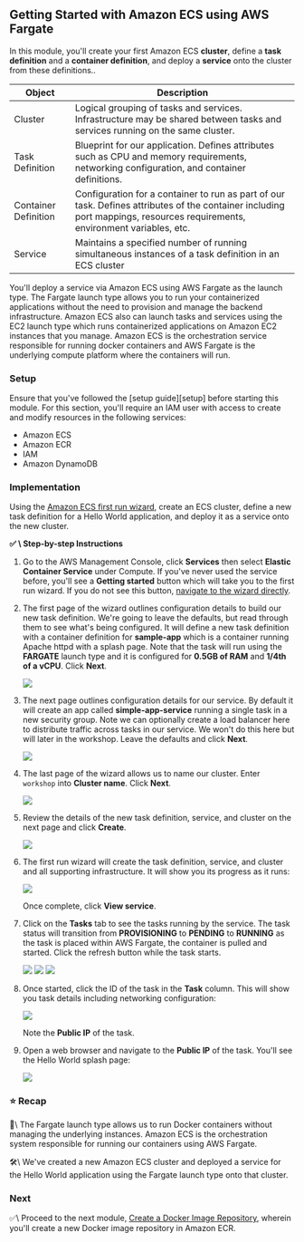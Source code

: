 ## Getting Started with Amazon ECS using AWS Fargate

In this module, you'll create your first Amazon ECS **cluster**, define a **task
definition** and a **container definition**, and deploy a **service** onto the
cluster from these definitions..

| Object | Description |
| ------------ | ------------------------------------------------------------ |
| Cluster | Logical grouping of tasks and services. Infrastructure may be shared between tasks and services running on the same cluster. |
| Task Definition | Blueprint for our application. Defines attributes such as CPU and memory requirements, networking configuration, and container definitions. |
| Container Definition | Configuration for a container to run as part of our task. Defines attributes of the container including port mappings, resources requirements, environment variables, etc. |
| Service | Maintains a specified number of running simultaneous instances of a task definition in an ECS cluster |

You'll deploy a service via Amazon ECS using AWS Fargate as the launch type.
The Fargate launch type allows you to run your containerized applications
without the need to provision and manage the backend infrastructure. Amazon ECS
also can launch tasks and services using the EC2 launch type which runs
containerized applications on Amazon EC2 instances that you manage. Amazon ECS
is the orchestration service responsible for running docker containers and AWS
Fargate is the underlying compute platform where the containers will run.

### Setup

Ensure that you've followed the [setup guide][setup] before starting this
module. For this section, you'll require an IAM user with access to create and
modify resources in the following services:

- Amazon ECS
- Amazon ECR
- IAM
- Amazon DynamoDB

### Implementation

Using the [Amazon ECS first run wizard][first-run], create an ECS cluster,
define a new task definition for a Hello World application, and deploy it as a
service onto the new cluster.

**✅ \  Step-by-step Instructions**

1. Go to the AWS Management Console, click **Services** then select **Elastic
   Container Service** under Compute. If you've never used the service before,
   you'll see a **Getting started** button which will take you to the first run
   wizard. If you do not see this button, [navigate to the wizard
   directly][first-run].

1. The first page of the wizard outlines configuration details to build our new
   task definition. We're going to leave the defaults, but read through them to
   see what's being configured. It will define a new task definition with a
   container definition for **sample-app** which is a container running Apache
   httpd with a splash page. Note that the task will run using the **FARGATE**
   launch type and it is configured for **0.5GB of RAM** and **1/4th of a
   vCPU**. Click **Next**.

    ![](images/getting-started-with-amazon-ecs-using-aws-fargate/container-and-task-definition.png)

1. The next page outlines configuration details for our service. By default it
   will create an app called **simple-app-service** running a single task in a
   new security group. Note we can optionally create a load balancer here to
   distribute traffic across tasks in our service. We won't do this here but
   will later in the workshop. Leave the defaults and click **Next**.

    ![](images/getting-started-with-amazon-ecs-using-aws-fargate/service.png)

1. The last page of the wizard allows us to name our cluster. Enter `workshop`
   into **Cluster name**. Click **Next**.

    ![](images/getting-started-with-amazon-ecs-using-aws-fargate/cluster.png)

1. Review the details of the new task definition, service, and cluster on the
   next page and click **Create**.

    ![](images/getting-started-with-amazon-ecs-using-aws-fargate/review.png)

1. The first run wizard will create the task definition, service, and cluster
   and all supporting infrastructure. It will show you its progress as it runs:

    ![](images/getting-started-with-amazon-ecs-using-aws-fargate/creation-status.png)

    Once complete, click **View service**.

1. Click on the **Tasks** tab to see the tasks running by the service. The task
   status will transition from **PROVISIONING** to **PENDING** to **RUNNING** as
   the task is placed within AWS Fargate, the container is pulled and started.
   Click the refresh button while the task starts.

    ![](images/getting-started-with-amazon-ecs-using-aws-fargate/provisioning.png)
    ![](images/getting-started-with-amazon-ecs-using-aws-fargate/pending.png)
    ![](images/getting-started-with-amazon-ecs-using-aws-fargate/running.png)

1. Once started, click the ID of the task in the **Task** column. This will show
   you task details including networking configuration:

    ![](images/getting-started-with-amazon-ecs-using-aws-fargate/task-detail.png)

    Note the **Public IP** of the task.

1. Open a web browser and navigate to the **Public IP** of the task. You'll see
   the Hello World splash page:

    ![](images/getting-started-with-amazon-ecs-using-aws-fargate/splash-page.png)

[first-run]: https://console.aws.amazon.com/ecs/home?region=us-east-1#/firstRun

### ⭐ Recap

🔑\  The Fargate launch type allows us to run Docker containers without managing
the underlying instances. Amazon ECS is the orchestration system responsible
for running our containers using AWS Fargate.

🛠️\  We've created a new Amazon ECS cluster and deployed a service for the Hello
World application using the Fargate launch type onto that cluster.

### Next

✅\  Proceed to the next module, [Create a Docker Image
Repository][create-docker-image-repo], wherein you'll create a new Docker image
repository in Amazon ECR.

[create-docker-image-repo]: create-a-docker-image-repository.html
